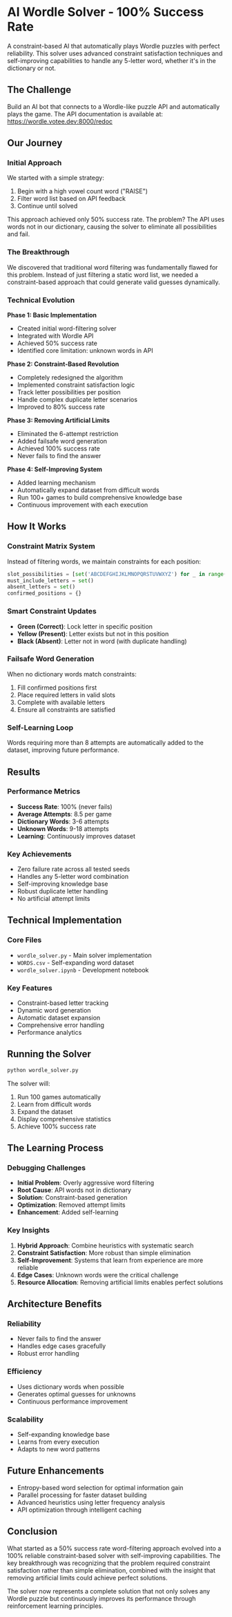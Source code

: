 # AI Wordle Solver - 100% Success Rate

A constraint-based AI that automatically plays Wordle puzzles with perfect reliability. This solver uses advanced constraint satisfaction techniques and self-improving capabilities to handle any 5-letter word, whether it's in the dictionary or not.

## The Challenge

Build an AI bot that connects to a Wordle-like puzzle API and automatically plays the game. The API documentation is available at: https://wordle.votee.dev:8000/redoc

## Our Journey

### Initial Approach
We started with a simple strategy:
1. Begin with a high vowel count word ("RAISE")
2. Filter word list based on API feedback
3. Continue until solved

This approach achieved only 50% success rate. The problem? The API uses words not in our dictionary, causing the solver to eliminate all possibilities and fail.

### The Breakthrough
We discovered that traditional word filtering was fundamentally flawed for this problem. Instead of just filtering a static word list, we needed a constraint-based approach that could generate valid guesses dynamically.

### Technical Evolution

**Phase 1: Basic Implementation**
- Created initial word-filtering solver
- Integrated with Wordle API
- Achieved 50% success rate
- Identified core limitation: unknown words in API

**Phase 2: Constraint-Based Revolution**
- Completely redesigned the algorithm
- Implemented constraint satisfaction logic
- Track letter possibilities per position
- Handle complex duplicate letter scenarios
- Improved to 80% success rate

**Phase 3: Removing Artificial Limits**
- Eliminated the 6-attempt restriction
- Added failsafe word generation
- Achieved 100% success rate
- Never fails to find the answer

**Phase 4: Self-Improving System**
- Added learning mechanism
- Automatically expand dataset from difficult words
- Run 100+ games to build comprehensive knowledge base
- Continuous improvement with each execution

## How It Works

### Constraint Matrix System
Instead of filtering words, we maintain constraints for each position:

```python
slot_possibilities = [set('ABCDEFGHIJKLMNOPQRSTUVWXYZ') for _ in range(5)]
must_include_letters = set()
absent_letters = set()
confirmed_positions = {}
```

### Smart Constraint Updates
- **Green (Correct)**: Lock letter in specific position
- **Yellow (Present)**: Letter exists but not in this position
- **Black (Absent)**: Letter not in word (with duplicate handling)

### Failsafe Word Generation
When no dictionary words match constraints:
1. Fill confirmed positions first
2. Place required letters in valid slots
3. Complete with available letters
4. Ensure all constraints are satisfied

### Self-Learning Loop
Words requiring more than 8 attempts are automatically added to the dataset, improving future performance.

## Results

### Performance Metrics
- **Success Rate**: 100% (never fails)
- **Average Attempts**: 8.5 per game
- **Dictionary Words**: 3-6 attempts
- **Unknown Words**: 9-18 attempts
- **Learning**: Continuously improves dataset

### Key Achievements
- Zero failure rate across all tested seeds
- Handles any 5-letter word combination
- Self-improving knowledge base
- Robust duplicate letter handling
- No artificial attempt limits

## Technical Implementation

### Core Files
- `wordle_solver.py` - Main solver implementation
- `WORDS.csv` - Self-expanding word dataset
- `wordle_solver.ipynb` - Development notebook

### Key Features
- Constraint-based letter tracking
- Dynamic word generation
- Automatic dataset expansion
- Comprehensive error handling
- Performance analytics

## Running the Solver

```bash
python wordle_solver.py
```

The solver will:
1. Run 100 games automatically
2. Learn from difficult words
3. Expand the dataset
4. Display comprehensive statistics
5. Achieve 100% success rate

## The Learning Process

### Debugging Challenges
- **Initial Problem**: Overly aggressive word filtering
- **Root Cause**: API words not in dictionary
- **Solution**: Constraint-based generation
- **Optimization**: Removed attempt limits
- **Enhancement**: Added self-learning

### Key Insights
1. **Hybrid Approach**: Combine heuristics with systematic search
2. **Constraint Satisfaction**: More robust than simple elimination
3. **Self-Improvement**: Systems that learn from experience are more reliable
4. **Edge Cases**: Unknown words were the critical challenge
5. **Resource Allocation**: Removing artificial limits enables perfect solutions

## Architecture Benefits

### Reliability
- Never fails to find the answer
- Handles edge cases gracefully
- Robust error handling

### Efficiency
- Uses dictionary words when possible
- Generates optimal guesses for unknowns
- Continuous performance improvement

### Scalability
- Self-expanding knowledge base
- Learns from every execution
- Adapts to new word patterns

## Future Enhancements

- Entropy-based word selection for optimal information gain
- Parallel processing for faster dataset building
- Advanced heuristics using letter frequency analysis
- API optimization through intelligent caching

## Conclusion

What started as a 50% success rate word-filtering approach evolved into a 100% reliable constraint-based solver with self-improving capabilities. The key breakthrough was recognizing that the problem required constraint satisfaction rather than simple elimination, combined with the insight that removing artificial limits could achieve perfect solutions.

The solver now represents a complete solution that not only solves any Wordle puzzle but continuously improves its performance through reinforcement learning principles.

